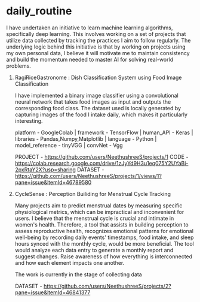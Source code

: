 # daily_routine
I have undertaken an initiative to learn machine learning algorithms, specifically deep learning. This involves working on a set of projects that utilize data collected by tracking the practices I aim to follow regularly. The underlying logic behind this initiative is that by working on projects using my own personal data, I believe it will motivate me to maintain consistency and build the momentum needed to master AI for solving real-world problems.

1. RagiRiceGastronome : Dish Classification System using Food Image Classification
   
   I have implemented a binary image classifier using a convolutional neural network 
   that takes food images as input and outputs the corresponding food class.
   The dataset used is locally generated by capturing images of the food I intake 
   daily, which makes it particularly interesting.
   
   platform - GoogleColab | framework - TensorFlow | human_API - Keras | libraries -
   Pandas,Numpy,Matplotlib | language - Python | model_reference - tinyVGG | convNet - Vgg

   PROJECT - https://github.com/users/NeethushreeS/projects/1
   CODE - https://colab.research.google.com/drive/1zJyYd9H3u1eq075Y2UYaBi-2pxRtaY2X?usp=sharing
   DATASET - https://github.com/users/NeethushreeS/projects/1/views/1?pane=issue&itemId=46789580

2. CycleSense : Perception Builiding for Menstrual Cycle Tracking 

   Many projects aim to predict menstrual dates by measuring specific physiological metrics, which can 
   be impractical and inconvenient for users. I believe that the menstrual cycle is crucial and intimate 
   in women's health. Therefore, a tool that assists in building perception to assess reproductive 
   health, recognizes emotional patterns for emotional well-being by recording daily events' timestamps, 
   food intake, and sleep hours synced with the monthly cycle, would be more beneficial. The tool would 
   analyze each data entry to generate a monthly report and suggest changes. Raise awareness of how 
   everything is interconnected and how each element impacts one another.

   The work is currently in the stage of collecting data

   DATASET - https://github.com/users/NeethushreeS/projects/2?pane=issue&itemId=46841377



   
